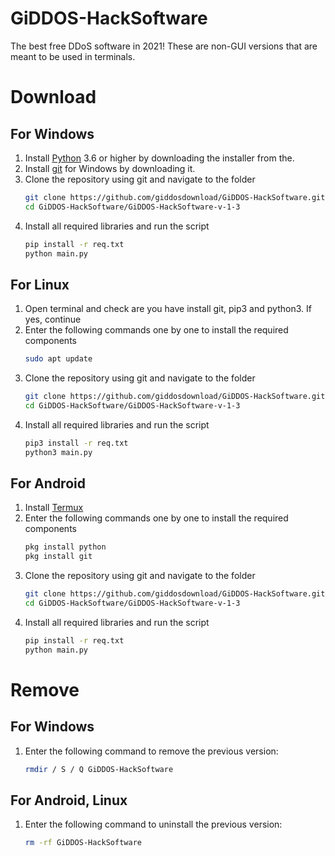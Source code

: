 # GiDDOS-HackSoftware
The best free DDoS software in 2021!
These are non-GUI versions that are meant to be used in terminals.

# Download
## For Windows
1. Install [Python](https://www.python.org/downloads/) 3.6 or higher by downloading the installer from the.
2. Install [git](https://git-scm.com/download/win) for Windows by downloading it.
3. Clone the repository using git and navigate to the folder
    ```bash
    git clone https://github.com/giddosdownload/GiDDOS-HackSoftware.git
    cd GiDDOS-HackSoftware/GiDDOS-HackSoftware-v-1-3
    ```
4. Install all required libraries and run the script
    ```bash
    pip install -r req.txt
    python main.py
    ```

## For Linux
1. Open terminal and check are you have install git, pip3 and python3. If yes, continue
2. Enter the following commands one by one to install the required components
    ```bash
    sudo apt update
    ```
3. Clone the repository using git and navigate to the folder
    ```bash
    git clone https://github.com/giddosdownload/GiDDOS-HackSoftware.git
    cd GiDDOS-HackSoftware/GiDDOS-HackSoftware-v-1-3
    ```
4. Install all required libraries and run the script
    ```bash
    pip3 install -r req.txt
    python3 main.py
    ```
    
## For Android
1. Install [Termux](https://play.google.com/store/apps/details?id=com.termux)
2. Enter the following commands one by one to install the required components
    ```bash
    pkg install python
    pkg install git
    ```
3. Clone the repository using git and navigate to the folder
    ```bash
    git clone https://github.com/giddosdownload/GiDDOS-HackSoftware.git
    cd GiDDOS-HackSoftware/GiDDOS-HackSoftware-v-1-3
    ```
4. Install all required libraries and run the script
    ```bash
    pip install -r req.txt
    python main.py
    ```
# Remove
## For Windows
1. Enter the following command to remove the previous version:
     ```bash
     rmdir / S / Q GiDDOS-HackSoftware
     ```
## For Android, Linux
1. Enter the following command to uninstall the previous version:
     ```bash
     rm -rf GiDDOS-HackSoftware
     ```
